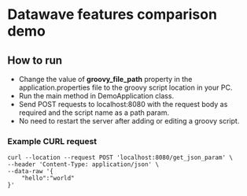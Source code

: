 # Datawave features comparison demo

## How to run

* Change the value of  **groovy_file_path** property in the application.properties file to the groovy script location in your PC.
* Run the main method in DemoApplication class.
* Send POST requests to localhost:8080 with the request body as required and the script name as a path param.
* No need to restart the server after adding or editing a groovy script.
### Example CURL request

``` curl
curl --location --request POST 'localhost:8080/get_json_param' \
--header 'Content-Type: application/json' \
--data-raw '{
	"hello":"world"
}'
``` 